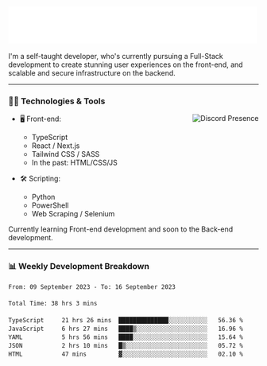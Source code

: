 <img src="assets/wave.svg" alt=":wave:" />

I'm a self-taught developer, who's currently pursuing a Full-Stack development to create stunning user experiences on the front-end, and scalable and secure infrastructure on the backend.

---

### 🧑‍💻 Technologies & Tools

<a href="https://discord.com/users/414304208649453568" target="_blank" rel="nofollow">
   <img src="https://lanyard-profile-readme.vercel.app/api/414304208649453568?idleMessage=Probably%20doing%20something%20else..." alt="Discord Presence" align="right">
</a>

- 🖥️ Front-end:

  - TypeScript
  - React / Next.js
  - Tailwind CSS / SASS
  - In the past: HTML/CSS/JS

- 🛠 Scripting:

  - Python
  - PowerShell
  - Web Scraping / Selenium

Currently learning Front-end development and soon to the Back-end development.

---

### 📊 Weekly Development Breakdown

<!-- ![ccrsxx's GitHub Stats](https://github-readme-stats.vercel.app/api?username=ccrsxx&count_private=true&theme=tokyonight) -->
<!-- ![ccrsxx's Top Langs](https://github-readme-stats.vercel.app/api/top-langs/?username=ccrsxx&hide=lua,java,html&theme=tokyonight) -->

<!--START_SECTION:waka-->

```txt
From: 09 September 2023 - To: 16 September 2023

Total Time: 38 hrs 3 mins

TypeScript     21 hrs 26 mins  ██████████████░░░░░░░░░░░   56.36 %
JavaScript     6 hrs 27 mins   ████▒░░░░░░░░░░░░░░░░░░░░   16.96 %
YAML           5 hrs 56 mins   ████░░░░░░░░░░░░░░░░░░░░░   15.64 %
JSON           2 hrs 10 mins   █▒░░░░░░░░░░░░░░░░░░░░░░░   05.72 %
HTML           47 mins         ▓░░░░░░░░░░░░░░░░░░░░░░░░   02.10 %
```

<!--END_SECTION:waka-->
